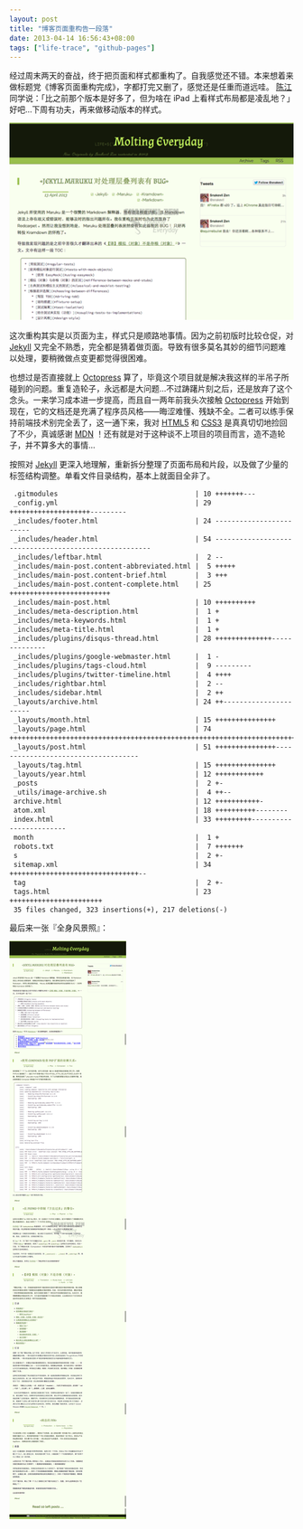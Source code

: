 ```yaml
---
layout: post
title: "博客页面重构告一段落"
date: 2013-04-14 16:56:43+08:00
tags: ["life-trace", "github-pages"]
---
```


经过周末两天的奋战，终于把页面和样式都重构了。自我感觉还不错。本来想着来做标题党《博客页面重构完成》，字都打完又删了，感觉还是任重而道远哇。 [陈江](http://yccj.in) 同学说：「比之前那个版本是好多了，但为啥在 iPad 上看样式布局都是凌乱地？」好吧…下周有功夫，再来做移动版本的样式。

![First Page View of the New Style](/s/a/b/new-style-generated-in-20130414-first-page-view.png)

<!--more-->

这次重构其实是以页面为主，样式只是顺路地事情。因为之前初版时比较仓促，对 [Jekyll][] 又完全不熟悉，完全都是猜着做页面。导致有很多莫名其妙的细节问题难以处理，要稍微做点变更都觉得很困难。

也想过是否直接就上 [Octopress][] 算了，毕竟这个项目就是解决我这样的半吊子所碰到的问题。重复造轮子，永远都是大问题…不过踌躇片刻之后，还是放弃了这个念头。一来学习成本进一步提高，而且自一两年前我头次接触 [Octopress][]  开始到现在，它的文档还是充满了程序员风格——晦涩难懂、残缺不全。二者可以练手保持前端技术别完全丢了，这一通下来，我对 [HTML5][] 和 [CSS3][] 是真真切切地捡回了不少，真诚感谢 [MDN][] ！还有就是对于这种谈不上项目的项目而言，造不造轮子，并不算多大的事情…

按照对 [Jekyll][] 更深入地理解，重新拆分整理了页面布局和片段，以及做了少量的标签结构调整。单看文件目录结构，基本上就面目全非了。

     .gitmodules                                  | 10 +++++++---
     _config.yml                                  | 29 ++++++++++++++++++++---------
     _includes/footer.html                        | 24 ------------------------
     _includes/header.html                        | 54 ------------------------------------------------------
     _includes/leftbar.html                       |  2 --
     _includes/main-post.content-abbreviated.html |  5 +++++
     _includes/main-post.content-brief.html       |  3 +++
     _includes/main-post.content-complete.html    | 25 +++++++++++++++++++++++++
     _includes/main-post.html                     | 10 ++++++++++
     _includes/meta-description.html              |  1 +
     _includes/meta-keywords.html                 |  1 +
     _includes/meta-title.html                    |  1 +
     _includes/plugins/disqus-thread.html         | 28 ++++++++++++++--------------
     _includes/plugins/google-webmaster.html      |  1 -
     _includes/plugins/tags-cloud.html            |  9 ---------
     _includes/plugins/twitter-timeline.html      |  4 ++++
     _includes/rightbar.html                      |  2 --
     _includes/sidebar.html                       |  2 ++
     _layouts/archive.html                        | 24 ++----------------------
     _layouts/month.html                          | 15 +++++++++++++++
     _layouts/page.html                           | 74 +++++++++++++++++++++++++++++++++++++++++++++++++++++++++++++++++++++++++-
     _layouts/post.html                           | 51 +++++++++++++++------------------------------------
     _layouts/tag.html                            | 15 +++++++++++++++
     _layouts/year.html                           | 12 ++++++++++++
     _posts                                       |  2 +-
     _utils/image-archive.sh                      |  4 ++--
     archive.html                                 | 12 +++++++++++-
     atom.xml                                     | 18 ++++++++++--------
     index.html                                   | 33 +++++++++------------------------
     month                                        |  1 +
     robots.txt                                   |  7 +++++++
     s                                            |  2 +-
     sitemap.xml                                  | 34 ++++++++++++++++++++++++++++++++--
     tag                                          |  2 +-
     tags.html                                    | 23 +++++++++++++++++++++++
     35 files changed, 323 insertions(+), 217 deletions(-)

最后来一张『全身风景照』：

![Thumbnail of Index Page of the New Style](/s/a/e/new-style-generated-in-20130414-complete-index-page.png)

[Jekyll]: https://github.com/mojombo/jekyll
[Octopress]: http://octopress.org
[HTML5]: http://www.w3.org/TR/html5/
[CSS3]: http://www.w3.org/Style/CSS/
[MDN]: https://developer.mozilla.org
